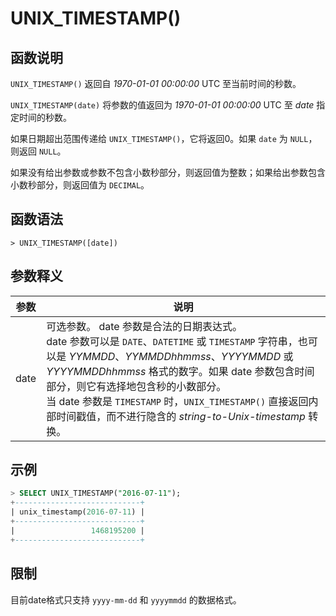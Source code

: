 # **UNIX_TIMESTAMP()**

## **函数说明**

``UNIX_TIMESTAMP()`` 返回自 *1970-01-01 00:00:00* UTC 至当前时间的秒数。

``UNIX_TIMESTAMP(date)`` 将参数的值返回为 *1970-01-01 00:00:00* UTC 至 *date* 指定时间的秒数。

如果日期超出范围传递给 ``UNIX_TIMESTAMP()``，它将返回0。如果 ``date`` 为 ``NULL``，则返回 ``NULL``。

如果没有给出参数或参数不包含小数秒部分，则返回值为整数；如果给出参数包含小数秒部分，则返回值为 ``DECIMAL``。

## **函数语法**

```
> UNIX_TIMESTAMP([date])
```

## **参数释义**

|  参数   | 说明 |
|  ----  | ----  |
| date  | 可选参数。 date 参数是合法的日期表达式。<br> date 参数可以是 ``DATE``、``DATETIME`` 或 ``TIMESTAMP`` 字符串，也可以是 *YYMMDD*、*YYMMDDhhmmss*、*YYYYMMDD* 或 *YYYYMMDDhhmmss* 格式的数字。如果 date 参数包含时间部分，则它有选择地包含秒的小数部分。 <br>当 date 参数是 ``TIMESTAMP`` 时，``UNIX_TIMESTAMP()`` 直接返回内部时间戳值，而不进行隐含的 *string-to-Unix-timestamp* 转换。|

## **示例**

```sql
> SELECT UNIX_TIMESTAMP("2016-07-11");
+----------------------------+
| unix_timestamp(2016-07-11) |
+----------------------------+
|                 1468195200 |
+----------------------------+
```

## **限制**

目前date格式只支持 `yyyy-mm-dd` 和 `yyyymmdd` 的数据格式。  
